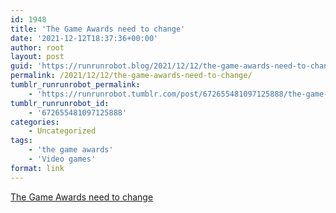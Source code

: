 ```yaml
---
id: 1948
title: 'The Game Awards need to change'
date: '2021-12-12T18:37:36+00:00'
author: root
layout: post
guid: 'https://runrunrobot.blog/2021/12/12/the-game-awards-need-to-change/'
permalink: /2021/12/12/the-game-awards-need-to-change/
tumblr_runrunrobot_permalink:
    - 'https://runrunrobot.tumblr.com/post/672655481097125888/the-game-awards-need-to-change'
tumblr_runrunrobot_id:
    - '672655481097125888'
categories:
    - Uncategorized
tags:
    - 'the game awards'
    - 'Video games'
format: link
---
```


[The Game Awards need to change](https://www.destructoid.com/the-game-awards-need-to-change/)